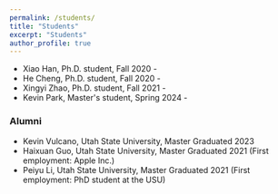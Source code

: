 ```yaml
---
permalink: /students/
title: "Students"
excerpt: "Students"
author_profile: true
---
```


<!-- ### Students -->

- Xiao Han, Ph.D. student, Fall 2020 - 
- He Cheng, Ph.D. student, Fall 2020 -
- Xingyi Zhao, Ph.D. student, Fall 2021 -
- Kevin Park, Master's student, Spring 2024 - 


### Alumni 
- Kevin Vulcano, Utah State University, Master Graduated 2023
- Haixuan Guo, Utah State University, Master Graduated 2021 (First employment: Apple Inc.)
- Peiyu Li, Utah State University, Master Graduated 2021 (First employment: PhD student at the USU)